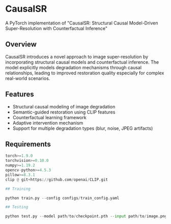 # CausalSR

A PyTorch implementation of "CausalSR: Structural Causal Model-Driven Super-Resolution with Counterfactual Inference"

## Overview

CausalSR introduces a novel approach to image super-resolution by incorporating structural causal models and counterfactual inference. The model explicitly models degradation mechanisms through causal relationships, leading to improved restoration quality especially for complex real-world scenarios.

## Features

- Structural causal modeling of image degradation
- Semantic-guided restoration using CLIP features  
- Counterfactual learning framework
- Adaptive intervention mechanism
- Support for multiple degradation types (blur, noise, JPEG artifacts)

## Requirements

```python
torch>=1.9.0
torchvision>=0.10.0 
numpy>=1.19.2
opencv-python>=4.5.3
pillow>=8.3.1
clip @ git+https://github.com/openai/CLIP.git

## Training

python train.py --config configs/train_config.yaml

## Testing

python test.py --model path/to/checkpoint.pth --input path/to/image.png
